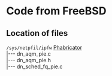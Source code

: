 # Code from FreeBSD

## Location of files
`/sys/netpfil/ipfw` [Phabricator](https://reviews.freebsd.org/source/src/browse/stable/12/sys/netpfil/ipfw/)\
|--- dn_aqm_pie.c \
|--- dn_aqm_pie.h \
|--- dn_sched_fq_pie.c
